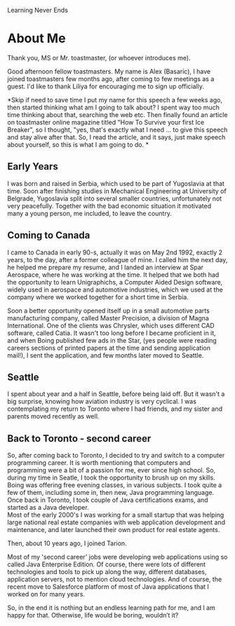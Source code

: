 Learning Never Ends

# About Me

Thank you, MS or Mr. toastmaster, (or whoever introduces me).

Good afternoon fellow toastmasters. My name is Alex (Basaric), I have joined toastmasters few months ago, after coming to few meetings as a guest. I'd like to thank Liliya for encouraging me to sign up officially. 

*Skip if need to save time
I put my name for this speech a few weeks ago, then started thinking what am I going to talk about? I spent way too much time thinking about that, searching the web etc. Then finally found an article on toastmaster online magazine titled "How To Survive your first Ice Breaker", so I thought, "yes, that's exactly what I need ... to give this speech and stay alive after that. So, I read the article, and it says, just make speech about yourself, so this is what I am going to do. 
*

## Early Years
I was born and raised in Serbia, which used to be part of Yugoslavia at that time. Soon after finishing studies in Mechanical Engineering at University of Belgrade, Yugoslavia split into several smaller countries, unfortunately not very peacefully. Together with the bad economic situation it motivated many a young person, me included, to leave the country.

## Coming to Canada
I came to Canada in early 90-s, actually it was on May 2nd 1992, exactly 2 years, to the day, after a former colleague of mine. I called him the next day, he helped me prepare my resume, and I landed an interview at Spar Aerospace, where he was working at the time. It helped that we both had the opportunity to learn Unigraphichs, a Computer Aided Design software, widely used in aerospace and automotive industries, which we used at the company where we worked together for a short time in Serbia.

Soon a better opportunity opened itself up in a small automotive parts manufacturing company, called Master Precision, a division of Magna International. One of the clients was Chrysler, which uses different CAD software, called Catia. It wasn't too long before I became proficient in it, and when Boing published few ads in the Star, (yes people were reading careers sections of printed papers at the time and sending application mail!), I sent the application, and few months later moved to Seattle. 

## Seattle
I spent about year and a half in Seattle, before being laid off. But it wasn't a big surprise, knowing how aviation industry is very cyclical. I was contemplating my return to Toronto where I had friends, and my sister and parents moved recently as well.

## Back to Toronto - second career
So, after coming back to Toronto, I decided to try and switch to a computer programming career. It is worth mentioning that computers and programming were a bit of a passion for me, ever since high school. So, during my time in Seatle, I took the opportunity to brush up on my skills. Boing was offering free evening classes, in various subjects. I took quite a few of them, including some in, then new, Java programming language.
Once back in Toronto, I took couple of Java certifications exams, and started as a Java developer.  
Most of the early 2000's I was working for a small startup that was helping large national real estate companies with web application development and maintenance, and later launched their own product for real estate agents.

Then, about 10 years ago, I joined Tarion. 

Most of my 'second career' jobs were developing web applications using so called Java Enterprise Edition. Of course, there were lots of different technologies and tools to pick up along the way, different databases, application servers, not to mention cloud technologies. And of course, the recent move to Salesforce platform of most of Java applications that I worked on for many years.

So, in the end it is nothing but an endless learning path for me, and I am happy for that. Otherwise, life would be boring, wouldn’t it?



